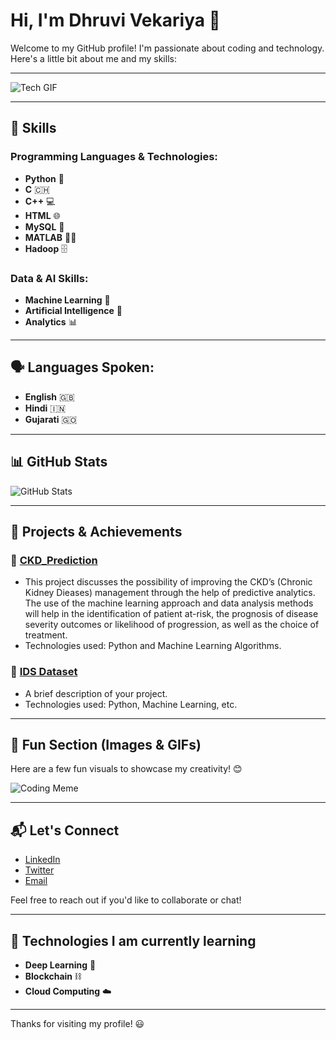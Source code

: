 # Hi, I'm Dhruvi Vekariya 👋

Welcome to my GitHub profile! I'm passionate about coding and technology. Here's a little bit about me and my skills:

---

![Tech GIF](https://user-images.githubusercontent.com/74038190/213760705-0d5bf320-4f43-4352-b74b-0889ae726bf7.gif)

---

## 🚀 Skills

### Programming Languages & Technologies:
- **Python** 🐍
- **C** 🇨🇭
- **C++** 💻
- **HTML** 🌐
- **MySQL** 🔑
- **MATLAB** 🧑‍💻
- **Hadoop** 🗄️

### Data & AI Skills:
- **Machine Learning** 🤖
- **Artificial Intelligence** 🧠
- **Analytics** 📊

---

## 🗣️ Languages Spoken:
- **English** 🇬🇧
- **Hindi** 🇮🇳
- **Gujarati** 🇬🇴

---

## 📊 GitHub Stats

![GitHub Stats](https://github-readme-stats.vercel.app/api?username=your-github-username&show_icons=true&hide_title=true&hide=prs&count_private=true&theme=radical)

---

## 🎯 Projects & Achievements

### 🚀 [CKD_Prediction](https://github.com/dhruvi6599/CKD_Prediction.git)
- This project discusses the possibility of improving the CKD’s (Chronic Kidney Dieases) management through the help
of predictive analytics. The use of the machine learning approach and data analysis methods will
help in the identification of patient at-risk, the prognosis of disease severity outcomes or
likelihood of progression, as well as the choice of treatment.  
- Technologies used: Python and Machine Learning Algorithms.

### 🔧 [IDS Dataset]()
- A brief description of your project.  
- Technologies used: Python, Machine Learning, etc.

---

## 📸 Fun Section (Images & GIFs)

Here are a few fun visuals to showcase my creativity! 😊


![Coding Meme](https://media.giphy.com/media/3oEjI2rYwiNcLVmbO4/giphy.gif)

---

## 📬 Let's Connect

- [LinkedIn](https://www.linkedin.com/in/your-linkedin-profile)
- [Twitter](https://twitter.com/your-twitter)
- [Email](mailto:your-email@example.com)

Feel free to reach out if you'd like to collaborate or chat!

---

## 🔧 Technologies I am currently learning

- **Deep Learning** 🧠
- **Blockchain** ⛓️
- **Cloud Computing** ☁️

---

Thanks for visiting my profile! 😃
